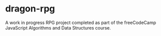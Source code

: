 # dragon-rpg
A work in progress RPG project completed as part of the freeCodeCamp JavaScript Algorithms and Data Structures course.
